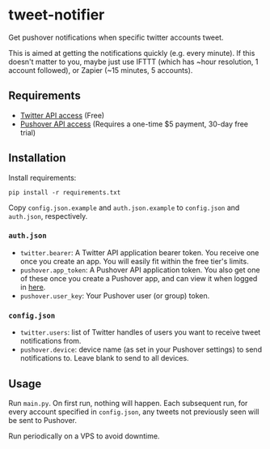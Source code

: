 # tweet-notifier
Get pushover notifications when specific twitter accounts tweet.

This is aimed at getting the notifications quickly (e.g. every minute). If this doesn't matter to you, maybe just use IFTTT (which has ~hour resolution, 1 account followed), or Zapier (~15 minutes, 5 accounts).

## Requirements

- [Twitter API access](https://developer.twitter.com/en/portal/dashboard) (Free)
- [Pushover API access](https://pushover.net/) (Requires a one-time $5 payment, 30-day free trial)

## Installation

Install requirements:

`pip install -r requirements.txt`

Copy `config.json.example` and `auth.json.example` to `config.json` and `auth.json`, respectively.

### `auth.json`

- `twitter.bearer`: A Twitter API application bearer token. You receive one once you create an app. You will easily fit within the free tier's limits.
- `pushover.app_token`: A Pushover API application token. You also get one of these once you create a Pushover app, and can view it when logged in [here](https://pushover.net/).
- `pushover.user_key`: Your Pushover user (or group) token.

### `config.json`

- `twitter.users`: list of Twitter handles of users you want to receive tweet notifications from.
- `pushover.device`: device name (as set in your Pushover settings) to send notifications to. Leave blank to send to all devices.

## Usage

Run `main.py`. On first run, nothing will happen. Each subsequent run, for every account specified in `config.json`, any tweets not previously seen will be sent to Pushover.

Run periodically on a VPS to avoid downtime. 
